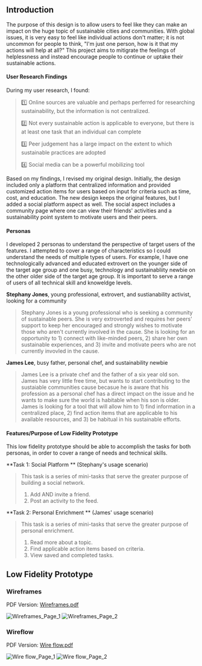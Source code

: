 ## Introduction

The purpose of this design is to allow users to feel like they can make an impact on the huge topic of sustainable cities and communities. With global issues, it is very easy to feel like individual actions don't matter; it is not uncommon for people to think, "I'm just one person, how is it that my actions will help at all?" This project aims to mitigrate the feelings of helplessness and instead encourage people to continue or uptake their sustainable actions.

#### User Research Findings
During my user research, I found:
> 1️⃣ Online sources are valuable and perhaps perferred for researching sustainability, but the information is not centralized.
> 
> 2️⃣ Not every sustainable action is applicable to everyone, but there is at least one task that an individual can complete
> 
> 3️⃣ Peer judgement has a large impact on the extent to which sustainable practices are adopted
> 
> 4️⃣ Social media can be a powerful mobilizing tool

Based on my findings, I revised my original design. Initially, the design included only a platform that centralized information and provided customized action items for users based on input for criteria such as time, cost, and education. The new design keeps the original features, but I added a social platform aspect as well. The social aspect includes a community page where one can view their friends' activities and a sustainability point system to motivate users and their peers.

#### Personas
I developed 2 personas to understand the perspective of target users of the features. I attempted to cover a range of characteristics so I could understand the needs of multiple types of users. For example, I have one technologically advanced and educated extrovert on the younger side of the target age group and one busy, technology and sustainabliity newbie on the other older side of the target age group. It is important to serve a range of users of all technical skill and knoweldge levels. 

**Stephany Jones**, young professional, extrovert, and sustianability activist, looking for a community
> Stephany Jones is a young professional who is seeking a community of sustainable peers. She is very extroverted and requires her peers' support to keep her encouraged and strongly wishes to motivate those who aren't currently involved in the cause. She is looking for an opportunity to 1) connect with like-minded peers, 2) share her own sustainable experiences, and 3) invite and motivate peers who are not currently invovled in the cause. 

**James Lee**, busy father, personal chef, and sustainability newbie
> James Lee is a private chef and the father of a six year old son. James has very little free time, but wants to start contributing to the sustaiable communities cause becasue he is aware that his profession as a personal chef has a direct impact on the issue and he wants to make sure the world is habitable when his son is older. James is looking for a tool that will allow him to 1) find information in a centralized place, 2) find action items that are applicable to his available resources, and 3) be habitual in his sustainable efforts. 

#### Features/Purpose of Low Fidelity Prototype
This low fidelity prototype should be able to accomplish the tasks for both personas, in order to cover a range of needs and technical skills.

**Task 1: Social Platform ** (Stephany's usage scenario)
> This task is a series of mini-tasks that serve the greater purpose of building a social network. 
> 1. Add AND invite a friend.
> 2. Post an activity to the feed.

**Task 2: Personal Enrichment ** (James' usage scenario)
> This task is a series of mini-tasks that serve the greater purpose of personal enrichment. 
> 1. Read more about a topic.
> 2. Find applicable action items based on criteria.
> 3. View saved and completed tasks. 

## Low Fidelity Prototype

### Wireframes

PDF Version: [Wireframes.pdf](https://github.com/amywzhou/DH110-AMYZ/files/9896497/Wireframes.pdf)

![Wireframes_Page_1](https://user-images.githubusercontent.com/92239472/198892171-3872e1bb-7b48-499f-a77f-3ef4bd28b24b.png)
![Wireframes_Page_2](https://user-images.githubusercontent.com/92239472/198892175-96fb8b65-4369-4211-b818-8637b4aa5266.png)


### Wireflow

PDF Version: [Wire flow.pdf](https://github.com/amywzhou/DH110-AMYZ/files/9896955/Wire.flow.pdf)

![Wire flow_Page_1](https://user-images.githubusercontent.com/92239472/198904275-2bf2ed0e-39c7-4375-87e0-cb65bc5018ed.png)
![Wire flow_Page_2](https://user-images.githubusercontent.com/92239472/198904278-29bf3b29-b2ad-47ff-b136-e4c02cca8396.png)
